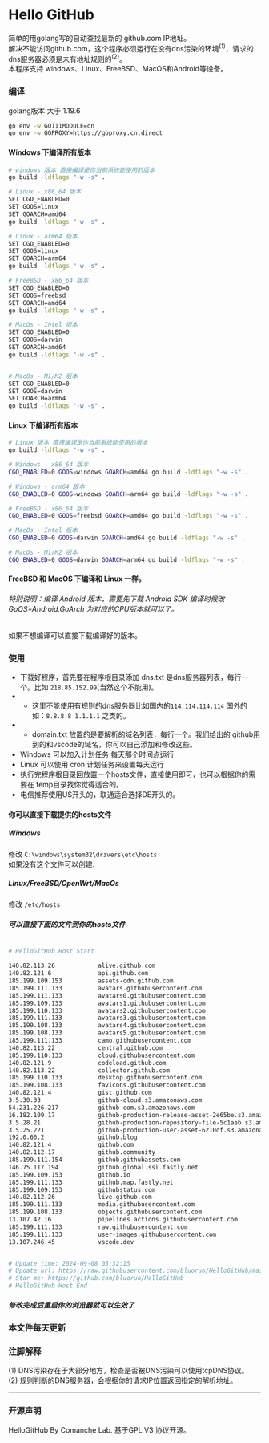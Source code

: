# Hello GitHub
简单的用golang写的自动查找最新的 github.com IP地址。 \
解决不能访问github.com，这个程序必须运行在没有dns污染的环境<sup>(1)</sup>，请求的dns服务器必须是未有地址规则的<sup>(2)</sup>。\
本程序支持 windows、Linux、FreeBSD、MacOS和Android等设备。

### 编译
golang版本 大于 1.19.6
```bash
go env -w GO111MODULE=on
go env -w GOPROXY=https://goproxy.cn,direct
```

#### Windows 下编译所有版本

```bash
# windows 版本 直接编译是你当前系统能使用的版本
go build -ldflags "-w -s" .

# Linux - x86_64 版本
SET CGO_ENABLED=0
SET GOOS=linux
SET GOARCH=amd64
go build -ldflags "-w -s" .

# Linux - arm64 版本
SET CGO_ENABLED=0
SET GOOS=linux
SET GOARCH=arm64
go build -ldflags "-w -s" .

# FreeBSD - x86_64 版本
SET CGO_ENABLED=0
SET GOOS=freebsd
SET GOARCH=amd64
go build -ldflags "-w -s" .

# MacOs - Intel 版本
SET CGO_ENABLED=0
SET GOOS=darwin
SET GOARCH=amd64
go build -ldflags "-w -s" .


# MacOs - M1/M2 版本
SET CGO_ENABLED=0
SET GOOS=darwin
SET GOARCH=arm64
go build -ldflags "-w -s" .
```
#### Linux 下编译所有版本
```bash
# Linux 版本 直接编译是你当前系统能使用的版本
go build -ldflags "-w -s" .

# Windows - x86_64 版本
CGO_ENABLED=0 GOOS=windows GOARCH=amd64 go build -ldflags "-w -s" .

# Windows - arm64 版本
CGO_ENABLED=0 GOOS=windows GOARCH=arm64 go build -ldflags "-w -s" .

# FreeBSD - x86_64 版本
CGO_ENABLED=0 GOOS=freebsd GOARCH=amd64 go build -ldflags "-w -s" .

# MacOs - Intel 版本
CGO_ENABLED=0 GOOS=darwin GOARCH=amd64 go build -ldflags "-w -s" .

# MacOs - M1/M2 版本
CGO_ENABLED=0 GOOS=darwin GOARCH=arm64 go build -ldflags "-w -s" .
```
#### FreeBSD 和 MacOS 下编译和 Linux 一样。

###### 特别说明：编译 Android 版本，需要先下载 Android SDK 编译时候改 GoOS=Android,GoArch 为对应的CPU版本就可以了。

如果不想编译可以直接下载编译好的版本。

### 使用
+ 下载好程序，首先要在程序根目录添加 dns.txt 是dns服务器列表，每行一个。比如 `218.85.152.99`(当然这个不能用)。
+ + 这里不能使用有规则的dns服务器比如国内的`114.114.114.114` 国外的如：`8.8.8.8 1.1.1.1` 之类的。
+ + domain.txt 放置的是要解析的域名列表，每行一个。我们给出的 github用到的和vscode的域名，你可以自己添加和修改这些。
+ Windows 可以加入计划任务 每天那个时间点运行
+ Linux 可以使用 cron 计划任务来设置每天运行
+ 执行完程序根目录回放置一个hosts文件，直接使用即可，也可以根据你的需要在 temp目录找你觉得适合的。
+ 电信推荐使用US开头的，联通适合选择DE开头的。

#### 你可以直接下载提供的hosts文件

##### Windows
修改 `C:\windows\system32\drivers\etc\hosts` \
如果没有这个文件可以创建.
##### Linux/FreeBSD/OpenWrt/MacOs
修改 `/etc/hosts`

##### 可以直接下面的文件到你的hosts文件

```bash

# HelloGitHub Host Start

140.82.113.26            alive.github.com
140.82.121.6             api.github.com
185.199.109.153          assets-cdn.github.com
185.199.111.133          avatars.githubusercontent.com
185.199.111.133          avatars0.githubusercontent.com
185.199.109.133          avatars1.githubusercontent.com
185.199.110.133          avatars2.githubusercontent.com
185.199.111.133          avatars3.githubusercontent.com
185.199.108.133          avatars4.githubusercontent.com
185.199.108.133          avatars5.githubusercontent.com
185.199.111.133          camo.githubusercontent.com
140.82.113.22            central.github.com
185.199.110.133          cloud.githubusercontent.com
140.82.121.9             codeload.github.com
140.82.113.22            collector.github.com
185.199.110.133          desktop.githubusercontent.com
185.199.108.133          favicons.githubusercontent.com
140.82.121.4             gist.github.com
3.5.30.33                github-cloud.s3.amazonaws.com
54.231.226.217           github-com.s3.amazonaws.com
16.182.109.17            github-production-release-asset-2e65be.s3.amazonaws.com
3.5.28.21                github-production-repository-file-5c1aeb.s3.amazonaws.com
3.5.25.221               github-production-user-asset-6210df.s3.amazonaws.com
192.0.66.2               github.blog
140.82.121.4             github.com
140.82.112.17            github.community
185.199.111.154          github.githubassets.com
146.75.117.194           github.global.ssl.fastly.net
185.199.109.153          github.io
185.199.111.133          github.map.fastly.net
185.199.109.153          githubstatus.com
140.82.112.26            live.github.com
185.199.111.133          media.githubusercontent.com
185.199.108.133          objects.githubusercontent.com
13.107.42.16             pipelines.actions.githubusercontent.com
185.199.111.133          raw.githubusercontent.com
185.199.111.133          user-images.githubusercontent.com
13.107.246.45            vscode.dev


# Update time: 2024-09-08 05:32:15
# Update url: https://raw.githubusercontent.com/bluoruo/HelloGitHub/master/hosts
# Star me: https://github.com/bluoruo/HelloGitHub
# HelloGitHub Host End

```

##### 修改完成后重启你的浏览器就可以生效了

### 本文件每天更新

### 注脚解释
(1) DNS污染存在于大部分地方，检查是否被DNS污染可以使用tcpDNS协议。\
(2) 规则判断的DNS服务器，会根据你的请求IP位置返回指定的解析地址。

--------------
### 开源声明
HelloGitHub By Comanche Lab.  基于GPL V3 协议开源。
































































































































































































































































































































































































































































































































































































